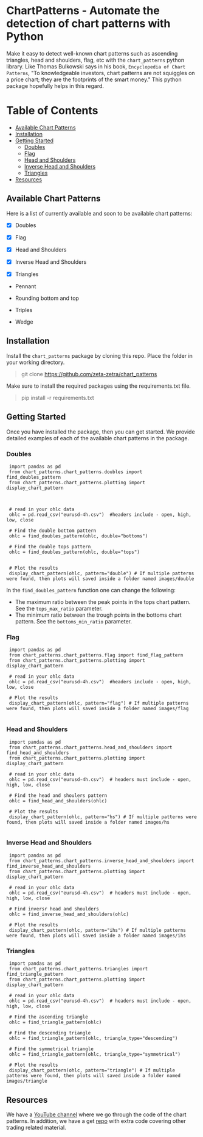 # ChartPatterns - Automate the detection of chart patterns with Python

Make it easy to detect well-known chart patterns such as ascending triangles, head and shoulders, flag, etc with the `chart_patterns` python
library.  Like Thomas Bulkowski says in his book, `Encyclopedia of Chart Patterns`, "To knowledgeable investors, chart patterns are not squiggles on a price chart; they are the footprints of the smart money." This python package hopefully helps in this regard.

Table of Contents
=================

* [Available Chart Patterns](#available-chart-patterns)
* [Installation](#installation)
* [Getting Started](#getting-started)
   * [Doubles](#doubles)
   * [Flag](#flag)
   * [Head and Shoulders](#head-and-shoulders)
   * [Inverse Head and Shoulders](#inverse-head-and-shoulders)
   * [Triangles](#triangles) 
* [Resources](#resources)


## Available Chart Patterns

Here is a list of currently available and soon to be available chart patterns:

- [x] Doubles

- [x] Flag

- [x] Head and Shoulders

- [x] Inverse Head and Shoulders

- [x] Triangles

- Pennant

- Rounding bottom and top

- Triples

- Wedge

## Installation

Install the `chart_patterns` package by cloning this repo. Place the folder in your working directory.

> git clone https://github.com/zeta-zetra/chart_patterns

Make sure to install the required packages using the requirements.txt file. 

> pip install -r requirements.txt

## Getting Started

Once you have installed the package, then you can get started. We provide detailed examples of each of the available chart patterns in the package.

### Doubles

```
 import pandas as pd
 from chart_patterns.chart_patterns.doubles import find_doubles_pattern
 from chart_patterns.chart_patterns.plotting import display_chart_pattern



 # read in your ohlc data 
 ohlc = pd.read_csv("eurusd-4h.csv")  #headers include - open, high, low, close

 # Find the double bottom pattern
 ohlc = find_doubles_pattern(ohlc, double="bottoms")

 # Find the double tops pattern
 ohlc = find_doubles_pattern(ohlc, double="tops")
 

 # Plot the results 
 display_chart_pattern(ohlc, pattern="double") # If multiple patterns were found, then plots will saved inside a folder named images/double  

```

In the `find_doubles_pattern` function one can change the following:
 - The maximum ratio between the peak points in the tops chart pattern. See the `tops_max_ratio` parameter.
 - The minimum ratio between the trough points in the bottoms chart pattern. See the `bottoms_min_ratio` parameter.

### Flag

```
 import pandas as pd
 from chart_patterns.chart_patterns.flag import find_flag_pattern
 from chart_patterns.chart_patterns.plotting import display_chart_pattern

 # read in your ohlc data 
 ohlc = pd.read_csv("eurusd-4h.csv")  #headers include - open, high, low, close

 # Plot the results 
 display_chart_pattern(ohlc, pattern="flag") # If multiple patterns were found, then plots will saved inside a folder named images/flag  
 
```

### Head and Shoulders

```
 import pandas as pd
 from chart_patterns.chart_patterns.head_and_shoulders import find_head_and_shoulders
 from chart_patterns.chart_patterns.plotting import display_chart_pattern

 # read in your ohlc data 
 ohlc = pd.read_csv("eurusd-4h.csv")  # headers must include - open, high, low, close

 # Find the head and shoulers pattern
 ohlc = find_head_and_shoulders(ohlc)

 # Plot the results 
 display_chart_pattern(ohlc, pattern="hs") # If multiple patterns were found, then plots will saved inside a folder named images/hs  


```


### Inverse Head and Shoulders

```
 import pandas as pd
 from chart_patterns.chart_patterns.inverse_head_and_shoulders import find_inverse_head_and_shoulders
 from chart_patterns.chart_patterns.plotting import display_chart_pattern

 # read in your ohlc data 
 ohlc = pd.read_csv("eurusd-4h.csv")  # headers must include - open, high, low, close

 # Find inversr head and shoulders
 ohlc = find_inverse_head_and_shoulders(ohlc)

 # Plot the results 
 display_chart_pattern(ohlc, pattern="ihs") # If multiple patterns were found, then plots will saved inside a folder named images/ihs  
```


### Triangles

```
 import pandas as pd
 from chart_patterns.chart_patterns.triangles import find_triangle_pattern
 from chart_patterns.chart_patterns.plotting import display_chart_pattern

 # read in your ohlc data 
 ohlc = pd.read_csv("eurusd-4h.csv")  # headers must include - open, high, low, close

 # Find the ascending triangle
 ohlc = find_triangle_pattern(ohlc)

 # Find the descending triangle
 ohlc = find_triangle_pattern(ohlc, triangle_type="descending")

 # Find the symmetrical triangle 
 ohlc = find_triangle_pattern(ohlc, triangle_type="symmetrical")

 # Plot the results 
 display_chart_pattern(ohlc, pattern="triangle") # If multiple patterns were found, then plots will saved inside a folder named images/triangle  

```




## Resources

We have a [YouTube channel](https://www.youtube.com/@zetratrading/featured) where we go through the code of the chart patterns. In addition, we have a get [repo](https://github.com/zeta-zetra/code#automate-chart-patterns) with extra code covering other trading related material. 